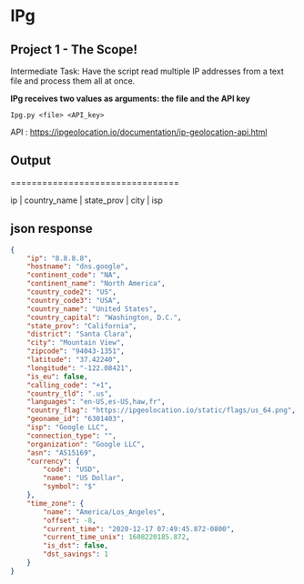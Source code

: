 # IPg

## Project 1 - The Scope!

Intermediate Task:  Have the script read multiple IP addresses from a text file and process them all at once.


__IPg receives two values as arguments: the file and the API key__

`Ipg.py <file> <API_key>`


API : https://ipgeolocation.io/documentation/ip-geolocation-api.html


## Output

================================

ip | country_name | state_prov | city | isp

## json response

```json
{
    "ip": "8.8.8.8",
    "hostname": "dns.google",
    "continent_code": "NA",
    "continent_name": "North America",
    "country_code2": "US",
    "country_code3": "USA",
    "country_name": "United States",
    "country_capital": "Washington, D.C.",
    "state_prov": "California",
    "district": "Santa Clara",
    "city": "Mountain View",
    "zipcode": "94043-1351",
    "latitude": "37.42240",
    "longitude": "-122.08421",
    "is_eu": false,
    "calling_code": "+1",
    "country_tld": ".us",
    "languages": "en-US,es-US,haw,fr",
    "country_flag": "https://ipgeolocation.io/static/flags/us_64.png",
    "geoname_id": "6301403",
    "isp": "Google LLC",
    "connection_type": "",
    "organization": "Google LLC",
    "asn": "AS15169",
    "currency": {
        "code": "USD",
        "name": "US Dollar",
        "symbol": "$"
    },
    "time_zone": {
        "name": "America/Los_Angeles",
        "offset": -8,
        "current_time": "2020-12-17 07:49:45.872-0800",
        "current_time_unix": 1608220185.872,
        "is_dst": false,
        "dst_savings": 1
    }
}

